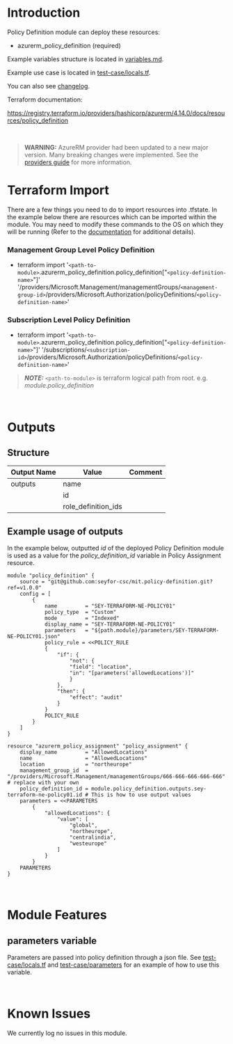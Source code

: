 # Introduction
Policy Definition module can deploy these resources:
* azurerm_policy_definition (required)

Example variables structure is located in [variables.md](variables.md).

Example use case is located in [test-case/locals.tf](test-case/locals.tf).

You can also see [changelog](CHANGELOG.md).

Terraform documentation:

https://registry.terraform.io/providers/hashicorp/azurerm/4.14.0/docs/resources/policy_definition

&nbsp;

> **WARNING:** AzureRM provider had been updated to a new major version. Many breaking changes were implemented. See the [providers guide](https://registry.terraform.io/providers/hashicorp/azurerm/latest/docs/guides/4.0-upgrade-guide) for more information.

# Terraform Import
There are a few things you need to do to import resources into .tfstate. In the example below there are resources which can be imported within the module. You may need to modify these commands to the OS on which they will be running (Refer to the [documentation](https://developer.hashicorp.com/terraform/cli/commands/import#example-import-into-resource-configured-with-for_each) for additional details).
### Management Group Level Policy Definition
* terraform import '`<path-to-module>`.azurerm_policy_definition.policy_definition["`<policy-definition-name>`"]' '/providers/Microsoft.Management/managementGroups/`<management-group-id>`/providers/Microsoft.Authorization/policyDefinitions/`<policy-definition-name>`'
### Subscription Level Policy Definition
* terraform import '`<path-to-module>`.azurerm_policy_definition.policy_definition["`<policy-definition-name>`"]' '/subscriptions/`<subscription-id>`/providers/Microsoft.Authorization/policyDefinitions/`<policy-definition-name>`'

>**_NOTE:_** `<path-to-module>` is terraform logical path from root. e.g. _module.policy\_definition_

&nbsp;

# Outputs
## Structure

| Output Name | Value               | Comment |
| ----------- | ------------------- | ------- |
| outputs     | name                |         |
|             | id                  |         |
|             | role_definition_ids |         |


## Example usage of outputs
In the example below, outputted _id_ of the deployed Policy Definition module is used as a value for the _policy\_definition\_id_ variable in Policy Assignment resource.
```
module "policy_definition" {
    source = "git@github.com:seyfor-csc/mit.policy-definition.git?ref=v1.0.0"
    config = [
        {
            name         = "SEY-TERRAFORM-NE-POLICY01"
            policy_type  = "Custom"
            mode         = "Indexed"
            display_name = "SEY-TERRAFORM-NE-POLICY01"
            parameters   = "${path.module}/parameters/SEY-TERRAFORM-NE-POLICY01.json"
            policy_rule = <<POLICY_RULE
            {
                "if": {
                    "not": {
                    "field": "location",
                    "in": "[parameters('allowedLocations')]"
                    }
                },
                "then": {
                    "effect": "audit"
                }
            }
            POLICY_RULE
        }
    ]
}

resource "azurerm_policy_assignment" "policy_assignment" {
    display_name         = "AllowedLocations"
    name                 = "AllowedLocations"
    location             = "northeurope"
    management_group_id  = "/providers/Microsoft.Management/managementGroups/666-666-666-666-666" # replace with your own
    policy_definition_id = module.policy_definition.outputs.sey-terraform-ne-policy01.id # This is how to use output values
    parameters = <<PARAMETERS
        {
            "allowedLocations": {
                "value": [
                    "global",
                    "northeurope",
                    "centralindia",
                    "westeurope"
                ]
            }
        }
    PARAMETERS
}
```

&nbsp;

# Module Features
## parameters variable
Parameters are passed into policy definition through a json file. See [test-case/locals.tf](test-case/locals.tf) and [test-case/parameters](test-case/parameters) for an example of how to use this variable.

&nbsp;

# Known Issues
We currently log no issues in this module.
